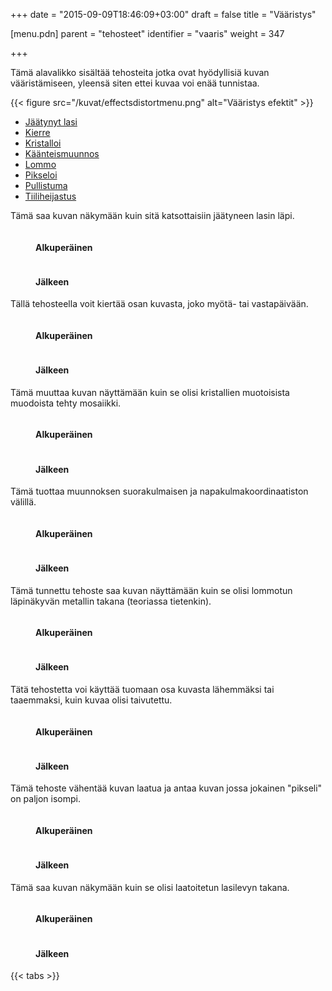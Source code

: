 +++
date = "2015-09-09T18:46:09+03:00"
draft = false
title = "Vääristys"

[menu.pdn]
	parent = "tehosteet"
	identifier = "vaaris"
	weight = 347

+++

Tämä alavalikko sisältää tehosteita jotka ovat hyödyllisiä kuvan vääristämiseen, yleensä siten ettei kuvaa voi enää tunnistaa.

{{< figure src="/kuvat/effectsdistortmenu.png" alt="Vääristys efektit" >}}

<div id="tabs">
	<ul>
		<li><a href="#Frosted">Jäätynyt lasi</a></li>
		<li><a href="#Twist">Kierre</a></li>
		<li><a href="#Crystal">Kristalloi</a></li>
		<li><a href="#PolarInversion">Käänteismuunnos</a></li>
		<li><a href="#Dents">Lommo</a></li>
		<li><a href="#Bulge">Pikseloi</a></li>
		<li><a href="#Pixelate">Pullistuma</a></li>
		<li><a href="#Tile">Tiiliheijastus</a></li>
	</ul>
	<div id="Frosted">
		<p>Tämä saa kuvan näkymään kuin sitä katsottaisiin jäätyneen lasin läpi.</p>
		<figure class="bunder border">
			<img src="/resurssit/cass_original.jpg" alt="">
			<figcaption>
				<h4>Alkuperäinen</h4>
			</figcaption>
		</figure>
		<figure class="bunder border">
			<img src="/resurssit/cass_frostedglass.jpg" alt="">
			<figcaption>
				<h4>Jälkeen</h4>
			</figcaption>
		</figure>
	</div>
	<div id="Twist">
		<p>Tällä tehosteella voit kiertää osan kuvasta, joko myötä- tai vastapäivään.</p>
		<figure class="bunder border">
			<img src="/resurssit/ford_original.jpg" alt="">
			<figcaption>
				<h4>Alkuperäinen</h4>
			</figcaption>
		</figure>
		<figure class="bunder border">
			<img src="/resurssit/ford_twist.jpg" alt="">
			<figcaption>
				<h4>Jälkeen</h4>
			</figcaption>
		</figure>
	</div>
	<div id="Crystal">
		<p>Tämä muuttaa kuvan näyttämään kuin se olisi kristallien muotoisista muodoista tehty mosaiikki.</p>
		<figure class="bunder border">
			<img src="/resurssit/ford_original.jpg" alt="">
			<figcaption>
				<h4>Alkuperäinen</h4>
			</figcaption>
		</figure>
		<figure class="bunder border">
			<img src="/resurssit/ford_crystalize.jpg" alt="">
			<figcaption>
				<h4>Jälkeen</h4>
			</figcaption>
		</figure>
	</div>
	<div id="PolarInversion">
		<p>Tämä tuottaa muunnoksen suorakulmaisen ja napakulmakoordinaatiston välillä.</p>
		<figure class="bunder border">
			<img src="/resurssit/cass_original.jpg" alt="">
			<figcaption>
				<h4>Alkuperäinen</h4>
			</figcaption>
		</figure>
		<figure class="bunder border">
			<img src="/resurssit/cass_polarinversion.jpg" alt="">
			<figcaption>
				<h4>Jälkeen</h4>
			</figcaption>
		</figure>
	</div>
	<div id="Dents">
		<p>Tämä tunnettu tehoste saa kuvan näyttämään kuin se olisi lommotun läpinäkyvän metallin takana (teoriassa tietenkin).</p>
		<figure class="bunder border">
			<img src="/resurssit/ford_original.jpg" alt="">
			<figcaption>
				<h4>Alkuperäinen</h4>
			</figcaption>
		</figure>
		<figure class="bunder border">
			<img src="/resurssit/ford_dents.jpg" alt="">
			<figcaption>
				<h4>Jälkeen</h4>
			</figcaption>
		</figure>
	</div>
	<div id="Bulge">
		<p>Tätä tehostetta voi käyttää tuomaan osa kuvasta lähemmäksi tai taaemmaksi, kuin kuvaa olisi taivutettu.</p>
		<figure class="bunder border">
			<img src="/resurssit/ford_original.jpg" alt="">
			<figcaption>
				<h4>Alkuperäinen</h4>
			</figcaption>
		</figure>
		<figure class="bunder border">
			<img src="/resurssit/ford_bulge.jpg" alt="">
			<figcaption>
				<h4>Jälkeen</h4>
			</figcaption>
		</figure>
	</div>
	<div id="Pixelate">
		<p>Tämä tehoste vähentää kuvan laatua ja antaa kuvan jossa jokainen "pikseli" on paljon isompi.</p>
		<figure class="bunder border">
			<img src="/resurssit/cass_original.jpg" alt="">
			<figcaption>
				<h4>Alkuperäinen</h4>
			</figcaption>
		</figure>
		<figure class="bunder border">
			<img src="/resurssit/cass_pixelate.jpg" alt="">
			<figcaption>
				<h4>Jälkeen</h4>
			</figcaption>
		</figure>
	</div>
	<div id="Tile">
		<p>Tämä saa kuvan näkymään kuin se olisi laatoitetun lasilevyn takana.</p>
		<figure class="bunder border">
			<img src="/resurssit/cass_original.jpg" alt="">
			<figcaption>
				<h4>Alkuperäinen</h4>
			</figcaption>
		</figure>
		<figure class="bunder border">
			<img src="/resurssit/cass_tilereflection.jpg" alt="">
			<figcaption>
				<h4>Jälkeen</h4>
			</figcaption>
		</figure>
	</div>
</div>

{{< tabs >}}
